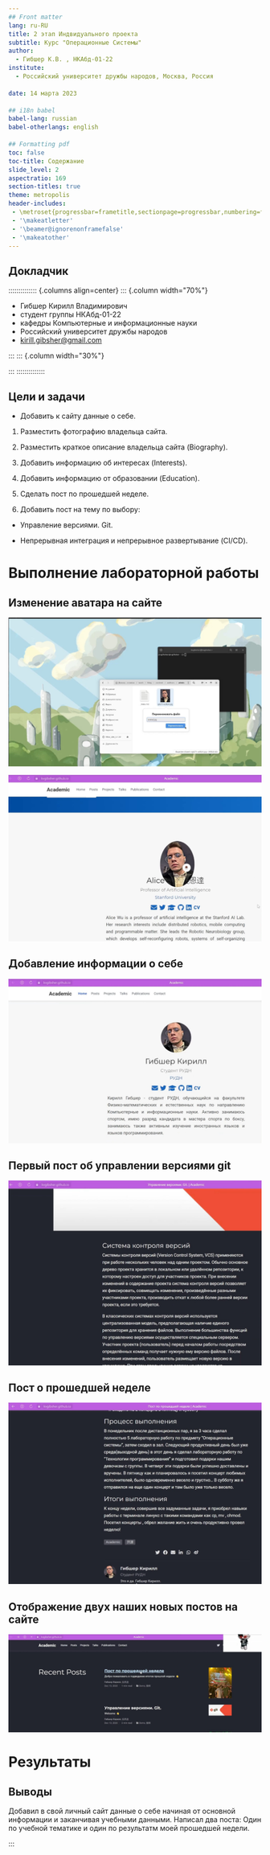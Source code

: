 ```yaml
---
## Front matter
lang: ru-RU
title: 2 этап Индвидуального проекта
subtitle: Курс "Операционные Системы"
author:
  - Гибшер К.В. , НКАбд-01-22
institute:
  - Российский университет дружбы народов, Москва, Россия
  
date: 14 марта 2023

## i18n babel
babel-lang: russian
babel-otherlangs: english

## Formatting pdf
toc: false
toc-title: Содержание
slide_level: 2
aspectratio: 169
section-titles: true
theme: metropolis
header-includes:
 - \metroset{progressbar=frametitle,sectionpage=progressbar,numbering=fraction}
 - '\makeatletter'
 - '\beamer@ignorenonframefalse'
 - '\makeatother'
---
```



## Докладчик

:::::::::::::: {.columns align=center}
::: {.column width="70%"}

  * Гибшер Кирилл Владимирович
  * студент группы НКАбд-01-22
  *  кафедры Компьютерные и информационные науки 
  * Российский университет дружбы народов
  * [kirill.gibsher@gmail.com](mailto:kirill.gibsher@gmail.com)
  

:::
::: {.column width="30%"}


:::
::::::::::::::


## Цели и задачи

- Добавить к сайту данные о себе.


1. Разместить фотографию владельца сайта.

2. Разместить краткое описание владельца сайта (Biography).

3. Добавить информацию об интересах (Interests).

4. Добавить информацию от образовании (Education).

5. Сделать пост по прошедшей неделе.

6. Добавить пост на тему по выбору:

- Управление версиями. Git.

- Непрерывная интеграция и непрерывное развертывание (CI/CD).

# Выполнение лабораторной работы 

## Изменение аватара на сайте


![Изменение аватара](image/1.jpg)

![Изменения на сайте](image/2.jpg)

## Добавление информации о себе 


![Информация о себе](image/5.jpg)

## Первый пост об управлении версиями git


![Пост](image/8.jpg)

## Пост о прошедшей неделе

![Пост о прошедшей неделе](image/12.jpg)

## Отображение двух наших новых постов на сайте


![Два поста](image/11.jpg)




# Результаты

## Выводы

Добавил в свой личный сайт данные о себе начиная от основной информации и заканчивая учебными данными. Написал два поста: Один по учебной тематике и один по результатм моей прошедшей недели. 




:::


